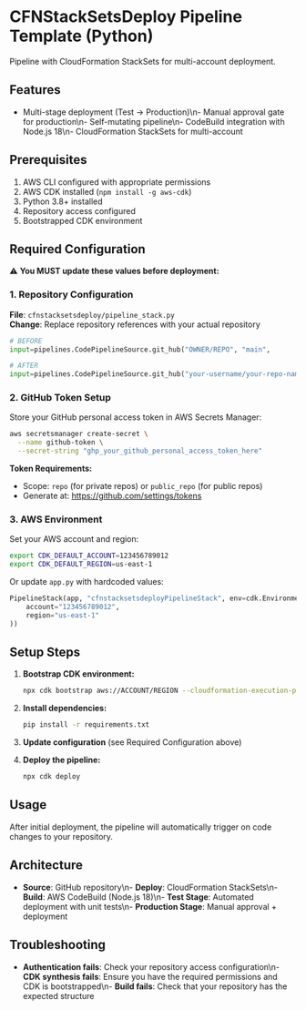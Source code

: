 # CFNStackSetsDeploy Pipeline Template (Python)

Pipeline with CloudFormation StackSets for multi-account deployment.

## Features

- Multi-stage deployment (Test → Production)\n- Manual approval gate for production\n- Self-mutating pipeline\n- CodeBuild integration with Node.js 18\n- CloudFormation StackSets for multi-account

## Prerequisites

1. AWS CLI configured with appropriate permissions
2. AWS CDK installed (`npm install -g aws-cdk`)
3. Python 3.8+ installed
3. Repository access configured
4. Bootstrapped CDK environment

## Required Configuration

⚠️ **You MUST update these values before deployment:**

### 1. Repository Configuration

**File**: `cfnstacksetsdeploy/pipeline_stack.py`  
**Change**: Replace repository references with your actual repository

```python
# BEFORE
input=pipelines.CodePipelineSource.git_hub("OWNER/REPO", "main",

# AFTER
input=pipelines.CodePipelineSource.git_hub("your-username/your-repo-name", "main",
```

### 2. GitHub Token Setup

Store your GitHub personal access token in AWS Secrets Manager:

```bash
aws secretsmanager create-secret \
  --name github-token \
  --secret-string "ghp_your_github_personal_access_token_here"
```

**Token Requirements:**
- Scope: `repo` (for private repos) or `public_repo` (for public repos)
- Generate at: https://github.com/settings/tokens

### 3. AWS Environment

Set your AWS account and region:

```bash
export CDK_DEFAULT_ACCOUNT=123456789012
export CDK_DEFAULT_REGION=us-east-1
```

Or update `app.py` with hardcoded values:

```python
PipelineStack(app, "cfnstacksetsdeployPipelineStack", env=cdk.Environment(
    account="123456789012",
    region="us-east-1"
))
```

## Setup Steps

1. **Bootstrap CDK environment:**
   ```bash
   npx cdk bootstrap aws://ACCOUNT/REGION --cloudformation-execution-policies arn:aws:iam::aws:policy/AdministratorAccess
   ```

2. **Install dependencies:**
   ```bash
   pip install -r requirements.txt
   ```

3. **Update configuration** (see Required Configuration above)

4. **Deploy the pipeline:**
   ```bash
   npx cdk deploy
   ```

## Usage

After initial deployment, the pipeline will automatically trigger on code changes to your repository.

## Architecture

- **Source**: GitHub repository\n- **Deploy**: CloudFormation StackSets\n- **Build**: AWS CodeBuild (Node.js 18)\n- **Test Stage**: Automated deployment with unit tests\n- **Production Stage**: Manual approval + deployment

## Troubleshooting

- **Authentication fails**: Check your repository access configuration\n- **CDK synthesis fails**: Ensure you have the required permissions and CDK is bootstrapped\n- **Build fails**: Check that your repository has the expected structure
